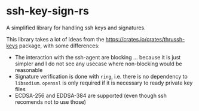 # ssh-key-sign-rs

A simplified library for handling ssh keys and signatures.

This library takes a lot of ideas from the https://crates.io/crates/thrussh-keys package, with some differences:
* The interaction with the ssh-agent are blocking ... because it is just simpler and I do not see any usecase where non-blocking would be reasonable
* Signature verification is done with `ring`, i.e. there is no dependency to `libsodium`. `openssl` is only required if it is necessary to ready private key files
* ECDSA-256 and EDDSA-384 are supported (even though ssh recomends not to use those)

